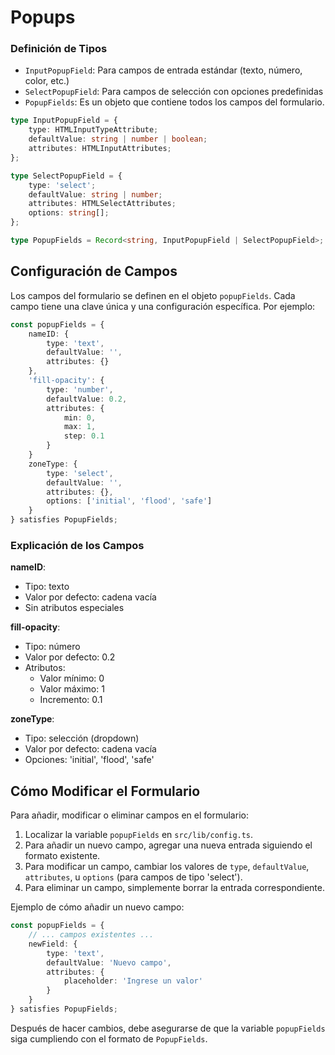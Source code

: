 # Popups

### Definición de Tipos

- `InputPopupField`: Para campos de entrada estándar (texto, número, color, etc.)
- `SelectPopupField`: Para campos de selección con opciones predefinidas
- `PopupFields`: Es un objeto que contiene todos los campos del formulario.

```typescript
type InputPopupField = {
	type: HTMLInputTypeAttribute;
	defaultValue: string | number | boolean;
	attributes: HTMLInputAttributes;
};

type SelectPopupField = {
	type: 'select';
	defaultValue: string | number;
	attributes: HTMLSelectAttributes;
	options: string[];
};

type PopupFields = Record<string, InputPopupField | SelectPopupField>;
```

## Configuración de Campos

Los campos del formulario se definen en el objeto `popupFields`. Cada campo tiene una clave única y una configuración específica. Por ejemplo:

```typescript
const popupFields = {
	nameID: {
		type: 'text',
		defaultValue: '',
		attributes: {}
	},
    'fill-opacity': {
		type: 'number',
		defaultValue: 0.2,
		attributes: {
			min: 0,
			max: 1,
			step: 0.1
		}
	}
	zoneType: {
		type: 'select',
		defaultValue: '',
		attributes: {},
		options: ['initial', 'flood', 'safe']
	}
} satisfies PopupFields;
```

### Explicación de los Campos

**nameID**:

- Tipo: texto
- Valor por defecto: cadena vacía
- Sin atributos especiales

**fill-opacity**:

- Tipo: número
- Valor por defecto: 0.2
- Atributos:
  - Valor mínimo: 0
  - Valor máximo: 1
  - Incremento: 0.1

**zoneType**:

- Tipo: selección (dropdown)
- Valor por defecto: cadena vacía
- Opciones: 'initial', 'flood', 'safe'

## Cómo Modificar el Formulario

Para añadir, modificar o eliminar campos en el formulario:

1. Localizar la variable `popupFields` en `src/lib/config.ts`.
2. Para añadir un nuevo campo, agregar una nueva entrada siguiendo el formato existente.
3. Para modificar un campo, cambiar los valores de `type`, `defaultValue`, `attributes`, u `options` (para campos de tipo 'select').
4. Para eliminar un campo, simplemente borrar la entrada correspondiente.

Ejemplo de cómo añadir un nuevo campo:

```typescript
const popupFields = {
	// ... campos existentes ...
	newField: {
		type: 'text',
		defaultValue: 'Nuevo campo',
		attributes: {
			placeholder: 'Ingrese un valor'
		}
	}
} satisfies PopupFields;
```

Después de hacer cambios, debe asegurarse de que la variable `popupFields` siga cumpliendo con el formato de `PopupFields`.
